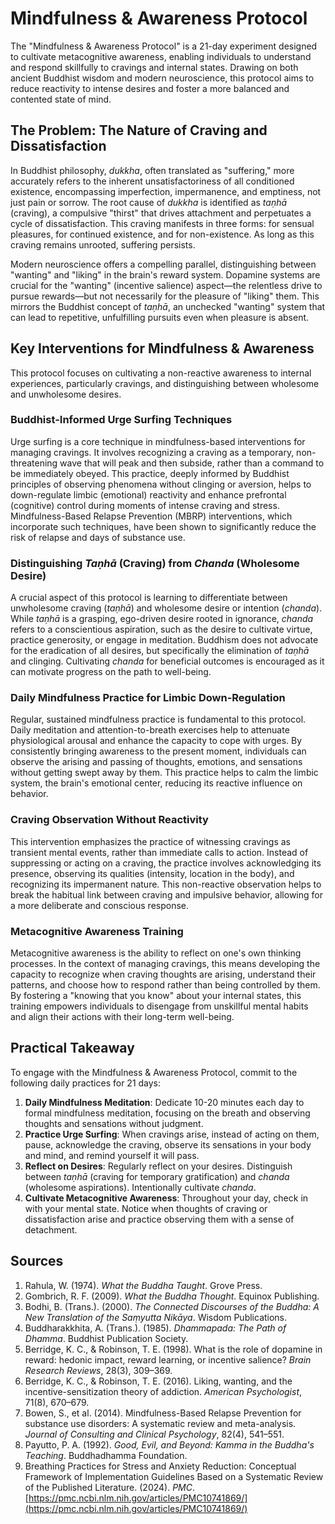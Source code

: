 # Mindfulness & Awareness Protocol

The "Mindfulness & Awareness Protocol" is a 21-day experiment designed to cultivate metacognitive awareness, enabling individuals to understand and respond skillfully to cravings and internal states. Drawing on both ancient Buddhist wisdom and modern neuroscience, this protocol aims to reduce reactivity to intense desires and foster a more balanced and contented state of mind.

## The Problem: The Nature of Craving and Dissatisfaction

In Buddhist philosophy, *dukkha*, often translated as "suffering," more accurately refers to the inherent unsatisfactoriness of all conditioned existence, encompassing imperfection, impermanence, and emptiness, not just pain or sorrow. The root cause of *dukkha* is identified as *taṇhā* (craving), a compulsive "thirst" that drives attachment and perpetuates a cycle of dissatisfaction. This craving manifests in three forms: for sensual pleasures, for continued existence, and for non-existence. As long as this craving remains unrooted, suffering persists.

Modern neuroscience offers a compelling parallel, distinguishing between "wanting" and "liking" in the brain's reward system. Dopamine systems are crucial for the "wanting" (incentive salience) aspect—the relentless drive to pursue rewards—but not necessarily for the pleasure of "liking" them. This mirrors the Buddhist concept of *taṇhā*, an unchecked "wanting" system that can lead to repetitive, unfulfilling pursuits even when pleasure is absent.

## Key Interventions for Mindfulness & Awareness

This protocol focuses on cultivating a non-reactive awareness to internal experiences, particularly cravings, and distinguishing between wholesome and unwholesome desires.

### Buddhist-Informed Urge Surfing Techniques

Urge surfing is a core technique in mindfulness-based interventions for managing cravings. It involves recognizing a craving as a temporary, non-threatening wave that will peak and then subside, rather than a command to be immediately obeyed. This practice, deeply informed by Buddhist principles of observing phenomena without clinging or aversion, helps to down-regulate limbic (emotional) reactivity and enhance prefrontal (cognitive) control during moments of intense craving and stress. Mindfulness-Based Relapse Prevention (MBRP) interventions, which incorporate such techniques, have been shown to significantly reduce the risk of relapse and days of substance use.

### Distinguishing *Taṇhā* (Craving) from *Chanda* (Wholesome Desire)

A crucial aspect of this protocol is learning to differentiate between unwholesome craving (*taṇhā*) and wholesome desire or intention (*chanda*). While *taṇhā* is a grasping, ego-driven desire rooted in ignorance, *chanda* refers to a conscientious aspiration, such as the desire to cultivate virtue, practice generosity, or engage in meditation. Buddhism does not advocate for the eradication of all desires, but specifically the elimination of *taṇhā* and clinging. Cultivating *chanda* for beneficial outcomes is encouraged as it can motivate progress on the path to well-being.

### Daily Mindfulness Practice for Limbic Down-Regulation

Regular, sustained mindfulness practice is fundamental to this protocol. Daily meditation and attention-to-breath exercises help to attenuate physiological arousal and enhance the capacity to cope with urges. By consistently bringing awareness to the present moment, individuals can observe the arising and passing of thoughts, emotions, and sensations without getting swept away by them. This practice helps to calm the limbic system, the brain's emotional center, reducing its reactive influence on behavior.

### Craving Observation Without Reactivity

This intervention emphasizes the practice of witnessing cravings as transient mental events, rather than immediate calls to action. Instead of suppressing or acting on a craving, the practice involves acknowledging its presence, observing its qualities (intensity, location in the body), and recognizing its impermanent nature. This non-reactive observation helps to break the habitual link between craving and impulsive behavior, allowing for a more deliberate and conscious response.

### Metacognitive Awareness Training

Metacognitive awareness is the ability to reflect on one's own thinking processes. In the context of managing cravings, this means developing the capacity to recognize when craving thoughts are arising, understand their patterns, and choose how to respond rather than being controlled by them. By fostering a "knowing that you know" about your internal states, this training empowers individuals to disengage from unskillful mental habits and align their actions with their long-term well-being.

## Practical Takeaway

To engage with the Mindfulness & Awareness Protocol, commit to the following daily practices for 21 days:

1.  **Daily Mindfulness Meditation**: Dedicate 10-20 minutes each day to formal mindfulness meditation, focusing on the breath and observing thoughts and sensations without judgment.
2.  **Practice Urge Surfing**: When cravings arise, instead of acting on them, pause, acknowledge the craving, observe its sensations in your body and mind, and remind yourself it will pass.
3.  **Reflect on Desires**: Regularly reflect on your desires. Distinguish between *taṇhā* (craving for temporary gratification) and *chanda* (wholesome aspirations). Intentionally cultivate *chanda*.
4.  **Cultivate Metacognitive Awareness**: Throughout your day, check in with your mental state. Notice when thoughts of craving or dissatisfaction arise and practice observing them with a sense of detachment.

## Sources

1.  Rahula, W. (1974). *What the Buddha Taught*. Grove Press.
2.  Gombrich, R. F. (2009). *What the Buddha Thought*. Equinox Publishing.
3.  Bodhi, B. (Trans.). (2000). *The Connected Discourses of the Buddha: A New Translation of the Saṃyutta Nikāya*. Wisdom Publications.
4.  Buddharakkhita, A. (Trans.). (1985). *Dhammapada: The Path of Dhamma*. Buddhist Publication Society.
5.  Berridge, K. C., & Robinson, T. E. (1998). What is the role of dopamine in reward: hedonic impact, reward learning, or incentive salience? *Brain Research Reviews*, 28(3), 309–369.
6.  Berridge, K. C., & Robinson, T. E. (2016). Liking, wanting, and the incentive-sensitization theory of addiction. *American Psychologist*, 71(8), 670–679.
7.  Bowen, S., et al. (2014). Mindfulness-Based Relapse Prevention for substance use disorders: A systematic review and meta-analysis. *Journal of Consulting and Clinical Psychology*, 82(4), 541–551.
8.  Payutto, P. A. (1992). *Good, Evil, and Beyond: Kamma in the Buddha's Teaching*. Buddhadhamma Foundation.
9.  Breathing Practices for Stress and Anxiety Reduction: Conceptual Framework of Implementation Guidelines Based on a Systematic Review of the Published Literature. (2024). *PMC*. [https://pmc.ncbi.nlm.nih.gov/articles/PMC10741869/](https://pmc.ncbi.nlm.nih.gov/articles/PMC10741869/)
